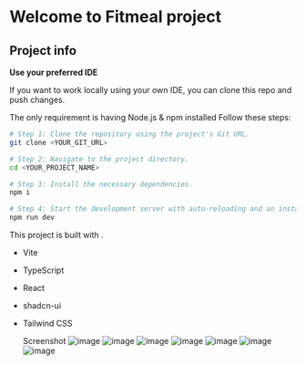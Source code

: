 # Welcome to Fitmeal project

## Project info

**Use your preferred IDE**

If you want to work locally using your own IDE, you can clone this repo and push changes.

The only requirement is having Node.js & npm installed 
Follow these steps:

```sh
# Step 1: Clone the repository using the project's Git URL.
git clone <YOUR_GIT_URL>

# Step 2: Navigate to the project directory.
cd <YOUR_PROJECT_NAME>

# Step 3: Install the necessary dependencies.
npm i

# Step 4: Start the development server with auto-reloading and an instant preview.
npm run dev
```

This project is built with .

- Vite
- TypeScript
- React
- shadcn-ui
- Tailwind CSS

  Screenshot
  ![image](https://github.com/user-attachments/assets/a34afcd1-a7c5-4c2f-a086-730f38020bd2)
  ![image](https://github.com/user-attachments/assets/5122120f-b0be-4ba2-92e4-ce905faa6181)
  ![image](https://github.com/user-attachments/assets/dece51e9-8086-4d01-8e0a-42cdf9b3c54f)
  ![image](https://github.com/user-attachments/assets/bba96550-8c17-4f06-94be-b3786ca9d9a8)
  ![image](https://github.com/user-attachments/assets/07fb33da-836b-48d2-b2fe-dbf4a6fe5b80)
  ![image](https://github.com/user-attachments/assets/83ebe714-800d-48f1-8242-fbaba10056b7)
  ![image](https://github.com/user-attachments/assets/9b0be91f-310e-42cb-84ba-2c942bbdc115)









